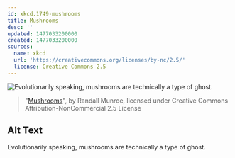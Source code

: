 ```yaml
---
id: xkcd.1749-mushrooms
title: Mushrooms
desc: ''
updated: 1477033200000
created: 1477033200000
sources:
  name: xkcd
  url: 'https://creativecommons.org/licenses/by-nc/2.5/'
  license: Creative Commons 2.5
---
```

![Evolutionarily speaking, mushrooms are technically a type of ghost.](https://imgs.xkcd.com/comics/mushrooms.png)
> "[Mushrooms](https://xkcd.com/1749/)", by Randall Munroe, licensed under Creative Commons Attribution-NonCommercial 2.5 License

## Alt Text
Evolutionarily speaking, mushrooms are technically a type of ghost.

